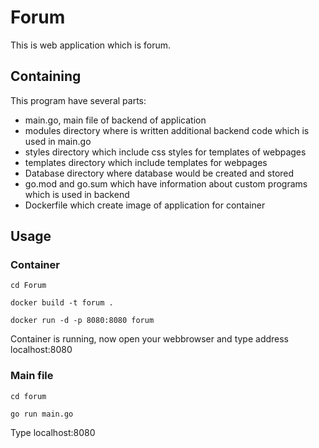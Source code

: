 # Forum

This is web application which is forum.

## Containing

This program have several parts:
 - main.go, main file of backend of application
 - modules directory where is written additional backend code which is used in main.go
 - styles directory which include css styles for templates of webpages
 - templates directory which include templates for webpages
 - Database directory where database would be created and stored
 - go.mod and go.sum which have information about custom programs which is used in backend
 - Dockerfile which create image of application for container

## Usage

### Container

`cd Forum`

`docker build -t forum .`

`docker run -d -p 8080:8080 forum`

Container is running, now open your webbrowser and type address localhost:8080

### Main file

`cd forum`

`go run main.go`

Type localhost:8080

